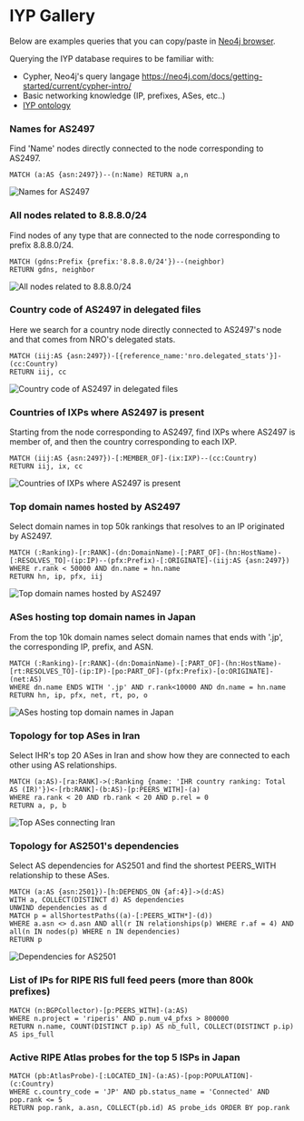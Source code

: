 # IYP Gallery

Below are examples queries that you can copy/paste in [Neo4j browser](https://iyp.iijlab.net/iyp/browser/?dbms=iyp-bolt.iijlab.net:443).

Querying the IYP database requires to be familiar with:
- Cypher, Neo4j's query langage https://neo4j.com/docs/getting-started/current/cypher-intro/
- Basic networking knowledge (IP, prefixes, ASes, etc..)
- [IYP ontology](./README.md)

### Names for AS2497
Find 'Name' nodes directly connected to the node corresponding to AS2497.
```cypher
MATCH (a:AS {asn:2497})--(n:Name) RETURN a,n
```
![Names for AS2497](/documentation/assets/gallery/as2497names.svg)


### All nodes related to 8.8.8.0/24
Find nodes of any type that are connected to the node corresponding to prefix 
8.8.8.0/24.
```cypher
MATCH (gdns:Prefix {prefix:'8.8.8.0/24'})--(neighbor)
RETURN gdns, neighbor
```
![All nodes related to 8.8.8.0/24](/documentation/assets/gallery/prefixAllRelated.svg)


### Country code of AS2497 in delegated files
Here we search for a country node directly connected to AS2497's node and that
comes from NRO's delegated stats.
```cypher
MATCH (iij:AS {asn:2497})-[{reference_name:'nro.delegated_stats'}]-(cc:Country)
RETURN iij, cc
```
![Country code of AS2497 in delegated files](/documentation/assets/gallery/as2497country.svg)


### Countries of IXPs where AS2497 is present
Starting from the node corresponding to AS2497, find IXPs where AS2497 is member
of, and then the country corresponding to each IXP.
```cypher
MATCH (iij:AS {asn:2497})-[:MEMBER_OF]-(ix:IXP)--(cc:Country)
RETURN iij, ix, cc
```
![Countries of IXPs where AS2497 is present](/documentation/assets/gallery/as2497ixpCountry.svg)


### Top domain names hosted by AS2497
Select domain names in top 50k rankings that resolves to an IP originated by
AS2497.
```cypher
MATCH (:Ranking)-[r:RANK]-(dn:DomainName)-[:PART_OF]-(hn:HostName)-[:RESOLVES_TO]-(ip:IP)--(pfx:Prefix)-[:ORIGINATE]-(iij:AS {asn:2497})
WHERE r.rank < 50000 AND dn.name = hn.name
RETURN hn, ip, pfx, iij
```
![Top domain names hosted by AS2497](/documentation/assets/gallery/as2497domainNames.svg)


### ASes hosting top domain names in Japan
From the top 10k domain names select domain names that ends with '.jp', the
corresponding IP, prefix, and ASN.
```cypher
MATCH (:Ranking)-[r:RANK]-(dn:DomainName)-[:PART_OF]-(hn:HostName)-[rt:RESOLVES_TO]-(ip:IP)-[po:PART_OF]-(pfx:Prefix)-[o:ORIGINATE]-(net:AS)
WHERE dn.name ENDS WITH '.jp' AND r.rank<10000 AND dn.name = hn.name
RETURN hn, ip, pfx, net, rt, po, o
```
![ASes hosting top domain names in Japan](/documentation/assets/gallery/top10kJapanAS.svg)

### Topology for top ASes in Iran
Select IHR's top 20 ASes in Iran and show how they are connected to each other using AS relationships.
```cypher
MATCH (a:AS)-[ra:RANK]->(:Ranking {name: 'IHR country ranking: Total AS (IR)'})<-[rb:RANK]-(b:AS)-[p:PEERS_WITH]-(a)
WHERE ra.rank < 20 AND rb.rank < 20 AND p.rel = 0
RETURN a, p, b
```
![Top ASes connecting Iran](/documentation/assets/gallery/top20IranAS.svg)

### Topology for AS2501's dependencies
Select AS dependencies for AS2501 and find the shortest PEERS_WITH relationship to these ASes.
```cypher
MATCH (a:AS {asn:2501})-[h:DEPENDS_ON {af:4}]->(d:AS)
WITH a, COLLECT(DISTINCT d) AS dependencies
UNWIND dependencies as d
MATCH p = allShortestPaths((a)-[:PEERS_WITH*]-(d))
WHERE a.asn <> d.asn AND all(r IN relationships(p) WHERE r.af = 4) AND all(n IN nodes(p) WHERE n IN dependencies)
RETURN p
```
![Dependencies for AS2501](/documentation/assets/gallery/as2501dependencies.svg)

### List of IPs for RIPE RIS full feed peers (more than 800k prefixes)

```cypher
MATCH (n:BGPCollector)-[p:PEERS_WITH]-(a:AS) 
WHERE n.project = 'riperis' AND p.num_v4_pfxs > 800000 
RETURN n.name, COUNT(DISTINCT p.ip) AS nb_full, COLLECT(DISTINCT p.ip) AS ips_full
```

### Active RIPE Atlas probes for the top 5 ISPs in Japan

```cypher
MATCH (pb:AtlasProbe)-[:LOCATED_IN]-(a:AS)-[pop:POPULATION]-(c:Country) 
WHERE c.country_code = 'JP' AND pb.status_name = 'Connected' AND pop.rank <= 5 
RETURN pop.rank, a.asn, COLLECT(pb.id) AS probe_ids ORDER BY pop.rank
```
